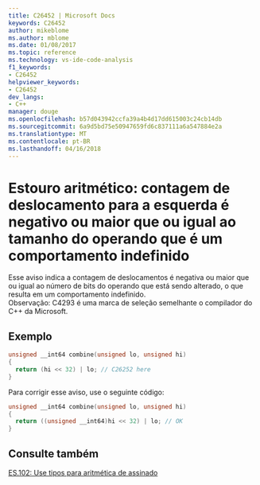 ```yaml
---
title: C26452 | Microsoft Docs
keywords: C26452
author: mikeblome
ms.author: mblome
ms.date: 01/08/2017
ms.topic: reference
ms.technology: vs-ide-code-analysis
f1_keywords:
- C26452
helpviewer_keywords:
- C26452
dev_langs:
- C++
manager: douge
ms.openlocfilehash: b57d043942ccfa39a4b4d17dd615003c24cb14db
ms.sourcegitcommit: 6a9d5bd75e50947659fd6c837111a6a547884e2a
ms.translationtype: MT
ms.contentlocale: pt-BR
ms.lasthandoff: 04/16/2018
---
```

# <a name="arithmetic-overflow-left-shift-count-is-negative-or-greater-than-or-equal-to-the-operand-size-which-is-undefined-behavior"></a>Estouro aritmético: contagem de deslocamento para a esquerda é negativo ou maior que ou igual ao tamanho do operando que é um comportamento indefinido

 Esse aviso indica a contagem de deslocamentos é negativa ou maior que ou igual ao número de bits do operando que está sendo alterado, o que resulta em um comportamento indefinido.  
 Observação: C4293 é uma marca de seleção semelhante o compilador do C++ da Microsoft.

## <a name="example"></a>Exemplo

```cpp  
unsigned __int64 combine(unsigned lo, unsigned hi)
{    
  return (hi << 32) | lo; // C26252 here
}
```  
 Para corrigir esse aviso, use o seguinte código:  

```cpp  
unsigned __int64 combine(unsigned lo, unsigned hi)
{    
  return ((unsigned __int64)hi << 32) | lo; // OK
}
```

## <a name="see-also"></a>Consulte também
[ES.102: Use tipos para aritmética de assinado](https://github.com/isocpp/CppCoreGuidelines/blob/master/CppCoreGuidelines.md#Res-unsigned)

